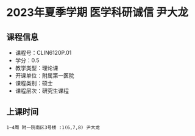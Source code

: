 # 2023年夏季学期 医学科研诚信 尹大龙






## 课程信息

- 课程号：CLIN6120P.01
- 学分：0.5
- 教学类型：理论课
- 开课单位：附属第一医院
- 课程类别：硕士
- 课程层次：研究生课程

## 上课时间

```
1~4周 附一院南区3号楼 :1(6,7,8) 尹大龙
```

